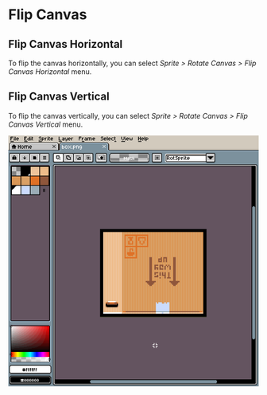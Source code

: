 # Flip Canvas

## Flip Canvas Horizontal

To flip the canvas horizontally, you can select *Sprite > Rotate Canvas > Flip Canvas Horizontal* menu.

## Flip Canvas Vertical

To flip the canvas vertically, you can select *Sprite > Rotate Canvas > Flip Canvas Vertical* menu.

![Flip Canvas Preview](canvas/canvas-flip.gif)
